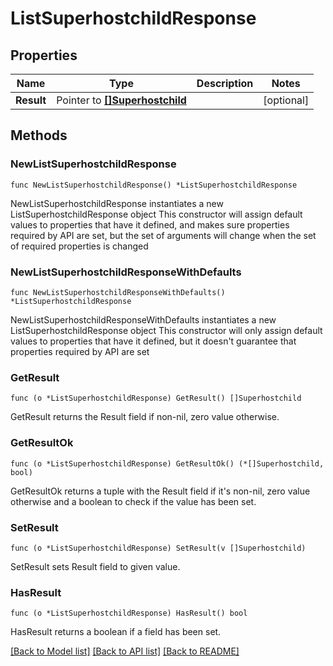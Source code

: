 # ListSuperhostchildResponse

## Properties

Name | Type | Description | Notes
------------ | ------------- | ------------- | -------------
**Result** | Pointer to [**[]Superhostchild**](Superhostchild.md) |  | [optional] 

## Methods

### NewListSuperhostchildResponse

`func NewListSuperhostchildResponse() *ListSuperhostchildResponse`

NewListSuperhostchildResponse instantiates a new ListSuperhostchildResponse object
This constructor will assign default values to properties that have it defined,
and makes sure properties required by API are set, but the set of arguments
will change when the set of required properties is changed

### NewListSuperhostchildResponseWithDefaults

`func NewListSuperhostchildResponseWithDefaults() *ListSuperhostchildResponse`

NewListSuperhostchildResponseWithDefaults instantiates a new ListSuperhostchildResponse object
This constructor will only assign default values to properties that have it defined,
but it doesn't guarantee that properties required by API are set

### GetResult

`func (o *ListSuperhostchildResponse) GetResult() []Superhostchild`

GetResult returns the Result field if non-nil, zero value otherwise.

### GetResultOk

`func (o *ListSuperhostchildResponse) GetResultOk() (*[]Superhostchild, bool)`

GetResultOk returns a tuple with the Result field if it's non-nil, zero value otherwise
and a boolean to check if the value has been set.

### SetResult

`func (o *ListSuperhostchildResponse) SetResult(v []Superhostchild)`

SetResult sets Result field to given value.

### HasResult

`func (o *ListSuperhostchildResponse) HasResult() bool`

HasResult returns a boolean if a field has been set.


[[Back to Model list]](../README.md#documentation-for-models) [[Back to API list]](../README.md#documentation-for-api-endpoints) [[Back to README]](../README.md)


